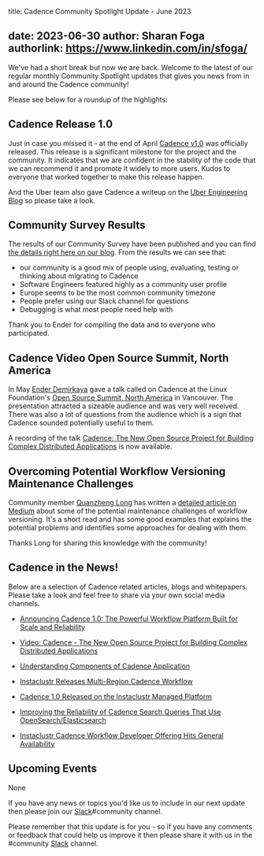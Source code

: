title: Cadence Community Spotlight Update - June 2023

date: 2023-06-30
author: Sharan Foga
authorlink: https://www.linkedin.com/in/sfoga/
---
We've had a short break but now we are back. Welcome to the latest of our regular monthly Community Spotlight updates that gives you news from in and around the Cadence community!

Please see below for a roundup of the highlights:

## Cadence Release 1.0 ##

Just in case you missed it - at the end of April [Cadence v1.0](https://github.com/uber/cadence/releases/tag/v1.0.0) was officially released. This release is a significant milestone for the project and the community. It indicates that we are confident in the stability of the code that we can recommend it and promote it widely to more users. Kudos to everyone that worked together to make this release happen.

And the Uber team also gave Cadence a writeup on the [Uber Engineering Blog](https://www.uber.com/en-SE/blog/announcing-cadence/) so please take a look.

## Community Survey Results ##

The results of our Community Survey have been published and you can find [the details right here on our blog](https://cadenceworkflow.io/blog/2023/06/08/survey-results/). From the results we can see that:

- our community is a good mix of people using, evaluating, testing or thinking about migrating to Cadence
- Software Engineers featured highly as a community user profile
- Europe seems to be the most common community timezone
- People prefer using our Slack channel for questions
- Debugging is what most people need help with

Thank you to Ender for compiling the data and to  everyone who participated.

## Cadence Video Open Source Summit, North America ##
In May [Ender Demirkaya](https://www.linkedin.com/in/enderdemirkaya/) gave a talk called on Cadence at the Linux Foundation's [Open Source Summit, North America](https://events.linuxfoundation.org/open-source-summit-north-america/) in Vancouver. The presentation attracted a sizeable audience and was very well received. There was also a lot of questions from the audience which is a sign that Cadence sounded potentially useful to them.

A recording of the talk [Cadence: The New Open Source Project for Building Complex Distributed Applications](https://www.youtube.com/watch?v=vFPJlE6d4xs) is now available.

## Overcoming Potential Workflow Versioning Maintenance Challenges  ##

Community member [Quanzheng Long](https://www.linkedin.com/in/prclqz/) has written a [detailed article on Medium](https://medium.com/@qlong/how-to-overcome-some-maintenance-challenges-of-temporal-cadence-workflow-versioning-f893815dd18d) about some of the potential maintenance challenges of workflow versioning. It's a short read and has some good examples that explains the potential problems and identifies some approaches for dealing with them.

Thanks Long for sharing this knowledge with the community!

## Cadence in the News!

Below are a selection of Cadence related articles, blogs and whitepapers. Please take a look and feel free to share via your own social media channels.

- [Announcing Cadence 1.0: The Powerful Workflow Platform Built for Scale and Reliability](https://www.uber.com/en-SE/blog/announcing-cadence/)

- [Video: Cadence - The New Open Source Project for Building Complex Distributed Applications](https://www.youtube.com/watch?v=vFPJlE6d4xs)

- [Understanding Components of Cadence Application](https://cadenceworkflow.io/blog/2023/07/01/components-of-cadence-application-setup/)

- [Instaclustr Releases Multi-Region Cadence Workflow](https://www.instaclustr.com/blog/instaclustr-releases-multi-region-cadence-workflow-2/)

- [Cadence 1.0 Released on the Instaclustr Managed Platform](https://www.instaclustr.com/blog/cadence-1-0-released-on-the-instaclustr-managed-platform/)

- [Improving the Reliability of Cadence Search Queries That Use OpenSearch/Elasticsearch](https://www.instaclustr.com/blog/improving-the-reliability-of-cadence-search-queries/)

- [Instaclustr Cadence Workflow Developer Offering Hits General Availability](https://www.instaclustr.com/blog/instaclustr-cadence-workflow-developer/)

## Upcoming Events

None

If you have any news or topics you'd like us to include in our next update then please join our [Slack](http://t.uber.com/cadence-slack)#community channel.

Please remember that this update is for you - so if you have any comments or feedback that could help us improve it then please share it with us in the #community [Slack](http://t.uber.com/cadence-slack) channel.
